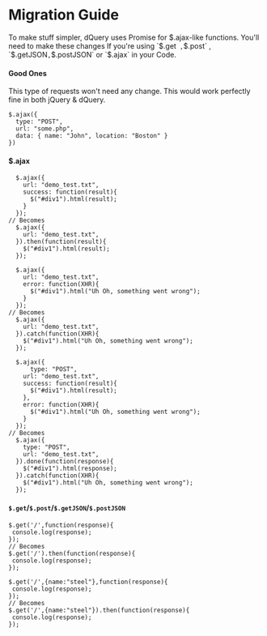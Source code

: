Migration Guide
=========

To make stuff simpler, dQuery uses Promise for $.ajax-like functions.
You'll need to make these changes If you're using `$.get` ,`$.post` , `$.getJSON` , `$.postJSON` or `$.ajax` in your Code.

#### Good Ones
This type of requests won't need any change. This would work perfectly fine in both jQuery & dQuery.
```
$.ajax({
  type: "POST",
  url: "some.php",
  data: { name: "John", location: "Boston" }
})
```

#### $.ajax
```
  $.ajax({
    url: "demo_test.txt",
    success: function(result){
      $("#div1").html(result);
    }
  });
// Becomes
  $.ajax({
    url: "demo_test.txt",
  }).then(function(result){
    $("#div1").html(result);
  });
```
```
  $.ajax({
    url: "demo_test.txt",
    error: function(XHR){
      $("#div1").html("Uh Oh, something went wrong");
    }
  });
// Becomes
  $.ajax({
    url: "demo_test.txt",
  }).catch(function(XHR){
    $("#div1").html("Uh Oh, something went wrong");
  });
```
```
  $.ajax({
      type: "POST",
    url: "demo_test.txt",
    success: function(result){
      $("#div1").html(result);
    },
    error: function(XHR){
      $("#div1").html("Uh Oh, something went wrong");
    }
  });
// Becomes
  $.ajax({
    type: "POST",
    url: "demo_test.txt",
  }).done(function(response){
    $("#div1").html(response);
  }).catch(function(XHR){
    $("#div1").html("Uh Oh, something went wrong");
  });
```

#### `$.get`/`$.post`/`$.getJSON`/`$.postJSON`
```
$.get('/',function(response){
 console.log(response);
});
// Becomes
$.get('/').then(function(response){
 console.log(response);
});
```
```
$.get('/',{name:"steel"},function(response){
 console.log(response);
});
// Becomes
$.get('/',{name:"steel"}).then(function(response){
 console.log(response);
});
```